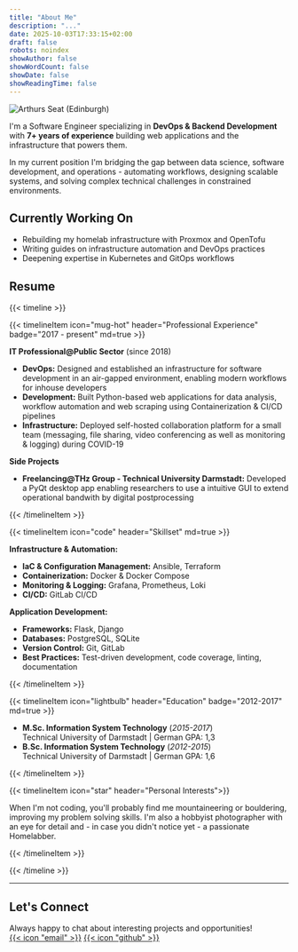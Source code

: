 ```yaml
---
title: "About Me"
description: "..."
date: 2025-10-03T17:33:15+02:00
draft: false
robots: noindex
showAuthor: false
showWordCount: false
showDate: false
showReadingTime: false
---
```


![Arthurs Seat (Edinburgh)](/img/arthurs_seat.jpg "Well, that's me! *(Edinburgh June 2025)*")

I'm a Software Engineer specializing in **DevOps & Backend Development** with **7+ years of experience** building web applications and the infrastructure that powers them.

In my current position I'm bridging the gap between data science, software development, and operations - automating workflows, designing scalable systems, and solving complex technical challenges in constrained environments.

## Currently Working On

- Rebuilding my homelab infrastructure with Proxmox and OpenTofu
- Writing guides on infrastructure automation and DevOps practices
- Deepening expertise in Kubernetes and GitOps workflows

## Resume 

{{< timeline >}}

{{< timelineItem icon="mug-hot" header="Professional Experience" badge="2017 - present" md=true >}}

**IT Professional@Public Sector** (since 2018)
- **DevOps:** Designed and established an infrastructure for software development in an air-gapped environment, enabling modern workflows for inhouse developers
- **Development:** Built Python-based web applications for data analysis, workflow automation and web scraping using Containerization & CI/CD pipelines
- **Infrastructure:** Deployed self-hosted collaboration platform for a small team (messaging, file sharing, video conferencing as well as monitoring & logging) during COVID-19

**Side Projects**
- **Freelancing@THz Group - Technical University Darmstadt:** Developed a PyQt desktop app enabling researchers to use a intuitive GUI to extend operational bandwith by digital postprocessing

{{< /timelineItem >}}

{{< timelineItem icon="code" header="Skillset" md=true >}}

**Infrastructure & Automation:**
- **IaC & Configuration Management:** Ansible, Terraform
- **Containerization:** Docker & Docker Compose
- **Monitoring & Logging:** Grafana, Prometheus, Loki
- **CI/CD:** GitLab CI/CD

**Application Development:**
- **Frameworks:** Flask, Django
- **Databases:** PostgreSQL, SQLite
- **Version Control:** Git, GitLab
- **Best Practices:** Test-driven development, code coverage, linting, documentation

{{< /timelineItem >}}

{{< timelineItem icon="lightbulb" header="Education" badge="2012-2017" md=true >}}

- **M.Sc. Information System Technology** (*2015-2017*) \
Technical University of Darmstadt | German GPA: 1,3 
- **B.Sc. Information System Technology** (*2012-2015*) \
Technical University of Darmstadt | German GPA: 1,6

{{< /timelineItem >}}

{{< timelineItem icon="star" header="Personal Interests">}}

When I'm not coding, you'll probably find me mountaineering or bouldering, improving my problem solving skills. I'm also a hobbyist photographer with an eye for detail and - in case you didn't notice yet - a passionate Homelabber.

{{< /timelineItem >}}

{{< /timeline >}}

---

## Let's Connect

Always happy to chat about interesting projects and opportunities! \
[{{< icon "email" >}}](mailto:info@webernet-online.de) [{{< icon "github" >}}](https://github.com/webealin)
